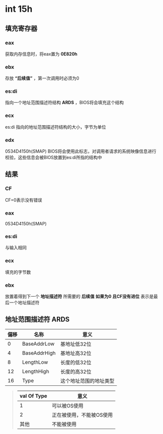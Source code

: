 # int 15h
## 填充寄存器
### eax
获取内存信息时，将eax置为 **0E820h**

### ebx
存放 **“后续值”** ，第一次调用时必须为0

### es:di
指向一个地址范围描述符结构 **ARDS** ，BIOS将会填充这个结构

### ecx
es:di 指向的地址范围描述符结构的大小，字节为单位

### edx
0534D4150h(SMAP) BIOS将会使用此标志，对调用者请求的系统映像信息进行校验，这些信息会被BIOS放置到es:di所指的结构中

## 结果
### CF
CF=0表示没有错误
### eax
0534D4150h(SMAP)
### es:di
与输入相同
### ecx
填充的字节数
### ebx
放置着得到下一个 **地址描述符** 所需要的 **后续值** **如果为0 且CF没有进位** 表示是最后一个地址描述符

## 地址范围描述符 ARDS
| 偏移 | 名称 | 意义|
| ---- | --- | --- |
| 0 | BaseAddrLow | 基地址低32位 |
| 4 | BaseAddrHigh | 基地址高32位 |
| 8 | LengthLow | 长度的低32位 | 
| 12 | LengthHigh | 长度的高32位 |
| 16 | Type | 这个地址范围的地址类型 |

> | val Of Type | 意义 |
> | ----------- | ---- |
> | 1 | 可以被OS使用 |
> | 2 | 正在被使用，不能被OS使用 |
> | 其他 | 不能被使用 |